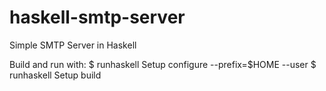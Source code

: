 haskell-smtp-server
===================

Simple SMTP Server in Haskell

Build and run with:
  $ runhaskell Setup configure --prefix=$HOME --user
  $ runhaskell Setup build
